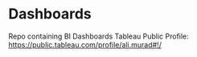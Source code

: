 # Dashboards
Repo containing BI Dashboards
Tableau Public Profile:
https://public.tableau.com/profile/ali.murad#!/
